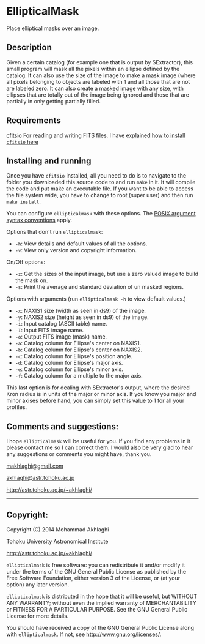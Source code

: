 EllipticalMask
==============

Place elliptical masks over an image.

Description
-----------

Given a certain catalog (for example one that is output by
SExtractor), this small program will mask all the pixels within an
ellipse defined by the catalog. It can also use the size of the image
to make a mask image (where all pixels belonging to objects are
labeled with 1 and all those that are not are labeled zero.  It can
also create a masked image with any size, with ellipses that are
totally out of the image being ignored and those that are partially in
only getting partially filled.



Requirements
------------

[cfitsio](http://heasarc.nasa.gov/fitsio/fitsio.html) For reading and
  writing FITS files. I have explained [how to install `cfitsio`
  here](http://www.astr.tohoku.ac.jp/~akhlaghi/cfitsiowcslibinstall.html)



Installing and running
----------------------

Once you have `cfitsio` installed, all you need to do is to navigate
to the folder you downloaded this source code to and run `make` in it.
It will compile the code and put make an executable file. If you want
to be able to access the file system wide, you have to change to root
(super user) and then run `make install`. 

You can configure `ellipticalmask` with these options.  The [POSIX
argument syntax
conventions](http://www.gnu.org/software/libc/manual/html_node/Argument-Syntax.html#Argument-Syntax)
apply.


Options that don't run `ellipticalmask`:
* `-h`: View details and default values of all the options.
* `-v`: View only version and copyright information.

On/Off options: 

* `-z`: Get the sizes of the input image, but use a
  zero valued image to build the mask on.
* `-s`: Print the average and standard deviation 
  of un masked regions.

Options with arguments (run `ellipticalmask -h` to view default values.)
* `-x`: NAXIS1 size (width as seen in ds9) of the image.
* `-y`: NAXIS2 size (height as seen in ds9) of the image.
* `-i`: Input catalog (ASCII table) name.
* `-I`: Input FITS image name.
* `-o`: Output FITS image (mask) name.
* `-a`: Catalog column for Ellipse's center on NAXIS1.
* `-b`: Catalog column for Ellipse's center on NAXIS2.
* `-c`: Catalog column for Ellipse's position angle.
* `-d`: Catalog column for Ellipse's major axis.
* `-e`: Catalog column for Ellipse's minor axis.
* `-f`: Catalog column for a multiple to the major axis.

This last option is for dealing with SExtractor's output, where the
desired Kron radius is in units of the major or minor axis. If you
know you major and minor axises before hand, you can simply set this
value to 1 for all your profiles. 


Comments and suggestions:
----------------------------------------

I hope `ellipticalmask` will be useful for you. If you find any
problems in it please contact me so I can correct them. I would also
be very glad to hear any suggestions or comments you might have, thank
you.

makhlaghi@gmail.com 

akhlaghi@astr.tohoku.ac.jp

http://astr.tohoku.ac.jp/~akhlaghi/

----------------------------------------
Copyright:
----------------------------------------
Copyright (C) 2014 Mohammad Akhlaghi

Tohoku University Astronomical Institute

http://astr.tohoku.ac.jp/~akhlaghi/

`ellipticalmask` is free software: you can redistribute it and/or modify
it under the terms of the GNU General Public License as published by
the Free Software Foundation, either version 3 of the License, or
(at your option) any later version.

`ellipticalmask` is distributed in the hope that it will be useful,
but WITHOUT ANY WARRANTY; without even the implied warranty of
MERCHANTABILITY or FITNESS FOR A PARTICULAR PURPOSE.  See the
GNU General Public License for more details.

You should have received a copy of the GNU General Public License
along with `ellipticalmask`.  If not, see <http://www.gnu.org/licenses/>.